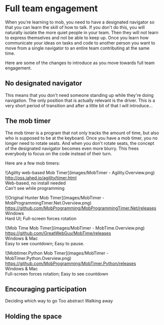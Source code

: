 # Full team engagement

When you're learning to mob, you need to have a designated navigator so that you can learn the skill of how to talk. If you don't do this, you will naturally isolate the more quiet people in your team. Then they will not learn to express themselves and not be able to keep up. Once you learn how communicate your ideas on tasks and code to another person you want to move from a single navigator to an entire team contributing at the same time.

Here are some of the changes to introduce as you move towards full team engagement.

## No designated navigator

This means that you don't need someone standing up while they're doing navigation. The only position that is actually relevant is the driver. This is a very short period of transition and after a little bit of that I will introduce...

## The mob timer

The mob timer is a program that not only tracks the amount of time, but also who is supposed to be at the keyboard. Once you have a mob timer, you no longer need to rotate seats. And when you don't rotate seats, the concept of the designated navigator becomes even more blurry. This frees everybody to focus on the code instead of their turn.

Here are a few mob timers:

![Agility web-based Mob Timer](images/MobTimer - Agility.Overview.png)
http://oss.jahed.io/agility/timer.html  
Web-based, no install needed  
Can't see while programming

![Original Hunter Mob Timer](images/MobTimer - MobProgrammingTimer.Net.Overview.png)
https://github.com/MobProgramming/MobProgrammingTimer.Net/releases  
Windows  
Hard UI; Full-screen forces rotation

![Mob Time Mob Timer](images/MobTimer - MobTime.Overview.png)
https://github.com/GreatWebGuy/MobTime/releases  
Windows & Mac  
Easy to see countdown; Easy to pause.

![Mobtimer.Python Mob Timer](images/MobTimer - MobTimer.Python.Overview.png)
https://github.com/MobProgramming/MobTimer.Python/releases  
Windows & Mac  
Full-screen forces rotation; Easy to see countdown

## Encouraging participation

Deciding which way to go
Too abstract
Walking away

## Holding the space
